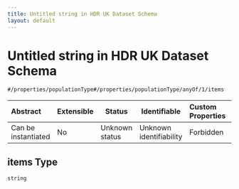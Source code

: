 ```yaml
---
title: Untitled string in HDR UK Dataset Schema
layout: default
---
```

# Untitled string in HDR UK Dataset Schema

```txt
#/properties/populationType#/properties/populationType/anyOf/1/items
```




| Abstract            | Extensible | Status         | Identifiable            | Custom Properties | Additional Properties | Access Restrictions | Defined In                                                                    |
| :------------------ | ---------- | -------------- | ----------------------- | :---------------- | --------------------- | ------------------- | ----------------------------------------------------------------------------- |
| Can be instantiated | No         | Unknown status | Unknown identifiability | Forbidden         | Allowed               | none                | [dataset.schema.json\*](../schema/dataset.schema.json "open original schema") |

## items Type

`string`
